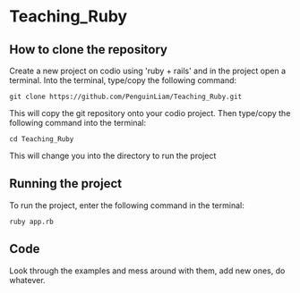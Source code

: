 # Teaching_Ruby
## How to clone the repository
Create a new project on codio using 'ruby + rails' and in the project open a terminal. Into the terminal, type/copy the following command:
```
git clone https://github.com/PenguinLiam/Teaching_Ruby.git
```
This will copy the git repository onto your codio project. Then type/copy the following command into the terminal:
```
cd Teaching_Ruby
```
This will change you into the directory to run the project

## Running the project
To run the project, enter the following command in the terminal:
```
ruby app.rb
```

## Code
Look through the examples and mess around with them, add new ones, do whatever.
